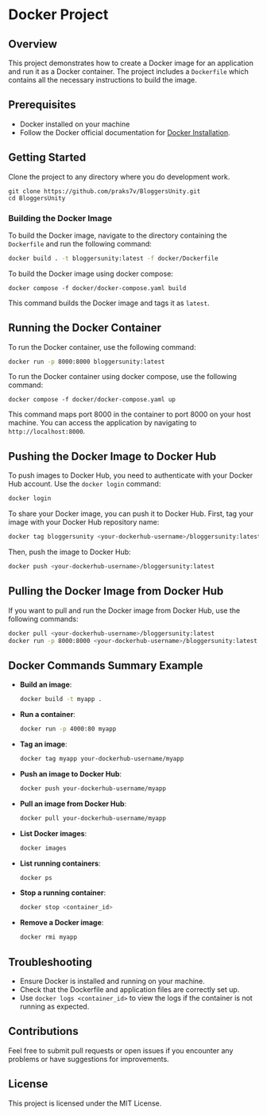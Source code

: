 # Docker Project

## Overview
This project demonstrates how to create a Docker image for an application and run it as a Docker container. The project includes a `Dockerfile` which contains all the necessary instructions to build the image.

## Prerequisites
- Docker installed on your machine
- Follow the Docker official documentation for [Docker Installation](https://docs.docker.com/engine/install/).

## Getting Started

Clone the project to any directory where you do development work.

```
git clone https://github.com/praks7v/BloggersUnity.git
cd BloggersUnity
```

### Building the Docker Image
To build the Docker image, navigate to the directory containing the `Dockerfile` and run the following command:

```bash
docker build . -t bloggersunity:latest -f docker/Dockerfile
```
To build the Docker image using docker compose:
```
docker compose -f docker/docker-compose.yaml build
```

This command builds the Docker image and tags it as `latest`.

## Running the Docker Container
To run the Docker container, use the following command:

```bash
docker run -p 8000:8000 bloggersunity:latest
```
To run the Docker container using docker compose, use the following command:
```
docker compose -f docker/docker-compose.yaml up
```

This command maps port 8000 in the container to port 8000 on your host machine. You can access the application by navigating to `http://localhost:8000`.

## Pushing the Docker Image to Docker Hub
To push images to Docker Hub, you need to authenticate with your Docker Hub account. Use the `docker login` command:

```bash
docker login
```

To share your Docker image, you can push it to Docker Hub. First, tag your image with your Docker Hub repository name:

```bash
docker tag bloggersunity <your-dockerhub-username>/bloggersunity:latest
```

Then, push the image to Docker Hub:

```bash
docker push <your-dockerhub-username>/bloggersunity:latest
```

## Pulling the Docker Image from Docker Hub
If you want to pull and run the Docker image from Docker Hub, use the following commands:

```bash
docker pull <your-dockerhub-username>/bloggersunity:latest
docker run -p 8000:8000 <your-dockerhub-username>/bloggersunity:latest
```

## Docker Commands Summary Example
- **Build an image**:
    ```bash
    docker build -t myapp .
    ```
- **Run a container**:
    ```bash
    docker run -p 4000:80 myapp
    ```
- **Tag an image**:
    ```bash
    docker tag myapp your-dockerhub-username/myapp
    ```
- **Push an image to Docker Hub**:
    ```bash
    docker push your-dockerhub-username/myapp
    ```
- **Pull an image from Docker Hub**:
    ```bash
    docker pull your-dockerhub-username/myapp
    ```
- **List Docker images**:
    ```bash
    docker images
    ```
- **List running containers**:
    ```bash
    docker ps
    ```
- **Stop a running container**:
    ```bash
    docker stop <container_id>
    ```
- **Remove a Docker image**:
    ```bash
    docker rmi myapp
    ```

## Troubleshooting
- Ensure Docker is installed and running on your machine.
- Check that the Dockerfile and application files are correctly set up.
- Use `docker logs <container_id>` to view the logs if the container is not running as expected.

## Contributions
Feel free to submit pull requests or open issues if you encounter any problems or have suggestions for improvements.

## License
This project is licensed under the MIT License.
